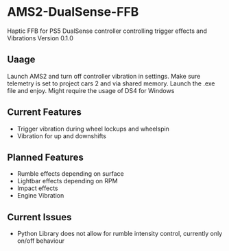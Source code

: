 # AMS2-DualSense-FFB 
Haptic FFB for PS5 DualSense controller controlling trigger effects and Vibrations
Version 0.1.0

## Uaage
Launch AMS2 and turn off controller vibration in settings. Make sure telemetry is set to project cars 2 and via shared memory.
Launch the .exe file and enjoy. Might require the usage of DS4 for Windows

## Current Features
- Trigger vibration during wheel lockups and wheelspin
- Vibration for up and downshifts

## Planned Features
- Rumble effects depending on surface
- Lightbar effects depending on RPM
- Impact effects
- Engine Vibration

## Current Issues
- Python Library does not allow for rumble intensity control, currently only on/off behaviour
